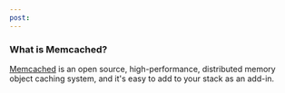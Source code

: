 ```yaml
---
post: 
---
```


### What is Memcached?
[Memcached](http://memcached.org/) is an open source, high-performance, distributed memory object caching system, and it's easy to add to your stack as an add-in.

